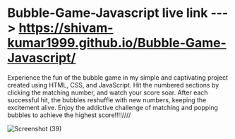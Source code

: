 # Bubble-Game-Javascript live link --->  https://shivam-kumar1999.github.io/Bubble-Game-Javascript/

Experience the fun of the bubble game in my simple and captivating project created using HTML, CSS, and JavaScript.
Hit the numbered sections by clicking the matching number, and watch your score soar. 
After each successful hit, the bubbles reshuffle with new numbers, keeping the excitement alive. 
Enjoy the addictive challenge of matching and popping bubbles to achieve the highest score!!!!////

![Screenshot (39)](https://github.com/shivam-kumar1999/Bubble-Game-Javascript/assets/99277501/8668aafa-4d79-46dd-a066-5c773ac340b7)

